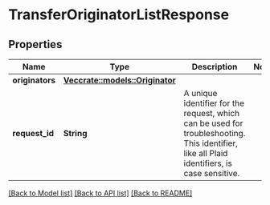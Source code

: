 # TransferOriginatorListResponse

## Properties

Name | Type | Description | Notes
------------ | ------------- | ------------- | -------------
**originators** | [**Vec<crate::models::Originator>**](Originator.md) |  | 
**request_id** | **String** | A unique identifier for the request, which can be used for troubleshooting. This identifier, like all Plaid identifiers, is case sensitive. | 

[[Back to Model list]](../README.md#documentation-for-models) [[Back to API list]](../README.md#documentation-for-api-endpoints) [[Back to README]](../README.md)


